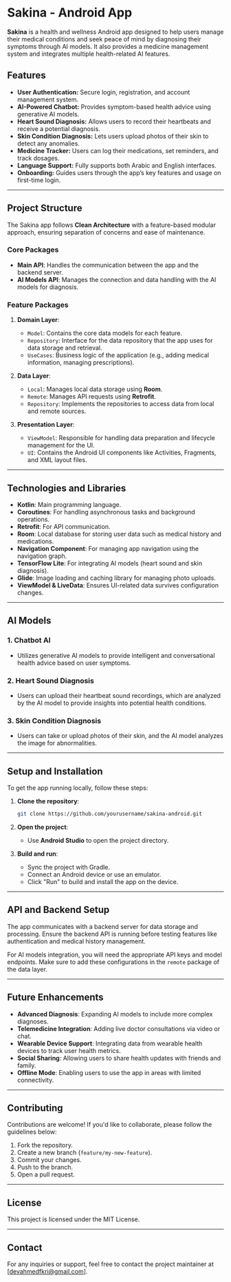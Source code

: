 # Sakina - Android App

**Sakina** is a health and wellness Android app designed to help users manage their medical conditions and seek peace of mind by diagnosing their symptoms through AI models. It also provides a medicine management system and integrates multiple health-related AI features.

## Features

- **User Authentication:** Secure login, registration, and account management system.
- **AI-Powered Chatbot:** Provides symptom-based health advice using generative AI models.
- **Heart Sound Diagnosis:** Allows users to record their heartbeats and receive a potential diagnosis.
- **Skin Condition Diagnosis:** Lets users upload photos of their skin to detect any anomalies.
- **Medicine Tracker:** Users can log their medications, set reminders, and track dosages.
- **Language Support:** Fully supports both Arabic and English interfaces.
- **Onboarding:** Guides users through the app’s key features and usage on first-time login.

---

## Project Structure

The Sakina app follows **Clean Architecture** with a feature-based modular approach, ensuring separation of concerns and ease of maintenance.

### Core Packages

- **Main API**: Handles the communication between the app and the backend server.
- **AI Models API**: Manages the connection and data handling with the AI models for diagnosis.

### Feature Packages

1. **Domain Layer**:  
   - `Model`: Contains the core data models for each feature.
   - `Repository`: Interface for the data repository that the app uses for data storage and retrieval.
   - `UseCases`: Business logic of the application (e.g., adding medical information, managing prescriptions).

2. **Data Layer**:  
   - `Local`: Manages local data storage using **Room**.
   - `Remote`: Manages API requests using **Retrofit**.
   - `Repository`: Implements the repositories to access data from local and remote sources.

3. **Presentation Layer**:  
   - `ViewModel`: Responsible for handling data preparation and lifecycle management for the UI.
   - `UI`: Contains the Android UI components like Activities, Fragments, and XML layout files.

---

## Technologies and Libraries

- **Kotlin**: Main programming language.
- **Coroutines**: For handling asynchronous tasks and background operations.
- **Retrofit**: For API communication.
- **Room**: Local database for storing user data such as medical history and medications.
- **Navigation Component**: For managing app navigation using the navigation graph.
- **TensorFlow Lite**: For integrating AI models (heart sound and skin diagnosis).
- **Glide**: Image loading and caching library for managing photo uploads.
- **ViewModel & LiveData**: Ensures UI-related data survives configuration changes.

---

## AI Models

### 1. **Chatbot AI**
- Utilizes generative AI models to provide intelligent and conversational health advice based on user symptoms.

### 2. **Heart Sound Diagnosis**
- Users can upload their heartbeat sound recordings, which are analyzed by the AI model to provide insights into potential health conditions.

### 3. **Skin Condition Diagnosis**
- Users can take or upload photos of their skin, and the AI model analyzes the image for abnormalities.

---

## Setup and Installation

To get the app running locally, follow these steps:

1. **Clone the repository**:
    ```bash
    git clone https://github.com/yourusername/sakina-android.git
    ```

2. **Open the project**:
    - Use **Android Studio** to open the project directory.

3. **Build and run**:
    - Sync the project with Gradle.
    - Connect an Android device or use an emulator.
    - Click "Run" to build and install the app on the device.

---

## API and Backend Setup

The app communicates with a backend server for data storage and processing. Ensure the backend API is running before testing features like authentication and medical history management.

For AI models integration, you will need the appropriate API keys and model endpoints. Make sure to add these configurations in the `remote` package of the data layer.

---

## Future Enhancements

- **Advanced Diagnosis**: Expanding AI models to include more complex diagnoses.
- **Telemedicine Integration**: Adding live doctor consultations via video or chat.
- **Wearable Device Support**: Integrating data from wearable health devices to track user health metrics.
- **Social Sharing**: Allowing users to share health updates with friends and family.
- **Offline Mode**: Enabling users to use the app in areas with limited connectivity.

---

## Contributing

Contributions are welcome! If you'd like to collaborate, please follow the guidelines below:

1. Fork the repository.
2. Create a new branch (`feature/my-new-feature`).
3. Commit your changes.
4. Push to the branch.
5. Open a pull request.

---

## License

This project is licensed under the MIT License.

---

## Contact

For any inquiries or support, feel free to contact the project maintainer at [devahmedfkri@gmail.com].
